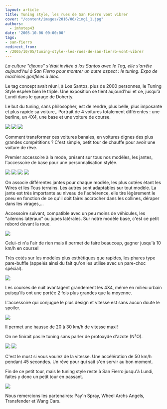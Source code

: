 ```yaml
---
layout: article
title: Tuning style, les rues de San Fierro vont vibrer
cover: "/content/images/2016/06/2img1_1.jpg"
authors:
  - imhotep43
date: '2005-10-06 00:00:00'
tags:
- san-fierro
redirect_from:
- /2005/10/05/tuning-style--les-rues-de-san-fierro-vont-vibrer
---
```


_La culture "djeuns" s'était invitée à los Santos avec le Tag, elle s'arrête aujourd'hui à San Fierro pour montrer un autre aspect : le tuning. Expo de machines gonflées à bloc._

Le tag concept avait réuni, à Los Santos, plus de 2000 personnes, le Tuning Style espère bien le triple. Une exposition se tient aujourd'hui et ce, jusqu'à Lundi dans le garage de Doherty.

Le but du tuning, sans philosopher, est de rendre, plus belle, plus imposante et plus rapide sa voiture,. Portrait de 4 voitures totalement différentes : une berline, un 4X4, une base et une voiture de course.

![](/content/images/2005/01/2img3.jpg)
![](/content/images/2005/01/2img2.jpg)
![](/content/images/2005/01/2img4.jpg)

Comment transformer ces voitures banales, en voitures dignes des plus grandes compétitions ? C'est simple, petit tour de chauffe pour avoir une voiture de rêve.

Premier accessoire à la mode, présent sur tous nos modèles, les jantes, l'accessoire de base pour une personnalisation stylée.

![](/content/images/2005/01/2img6.jpg)
![](/content/images/2005/01/2img7.jpg)
![](/content/images/2005/01/2imgC.jpg)
![](/content/images/2005/01/2imgE.jpg)

On associe différentes jantes pour chaque modèle, les plus cotées étant les Wires et les Tous terrains. Les autres sont adaptables sur tout modèle. La jante est très importante au niveau de l'adhérence, elle tire légèrement le pneu en fonction de ce qu'il doit faire: accrocher dans les collines, déraper dans les virages,...

Accessoire suivant, compatible avec un peu moins de véhicules, les "ailerons latéraux" ou jupes latérales. Sur notre modèle base, c'est ce petit rebord devant la roue.

![](/content/images/2005/01/2imgA.jpg)

Celui-ci n'a l'air de rien mais il permet de faire beaucoup, gagner jusqu'à 10 km/h en course!

Très cotés sur les modèles plus esthétiques que rapides, les phares type pare-buffle (appelés ainsi du fait qu'on les utilise avec un pare-choc spécial).

![](/content/images/2005/01/2imgC.jpg)

Les courses de nuit avantagent grandement les 4X4, même en milieu urbain puisqu'ils ont une portée 2 fois plus grandes que la moyenne.

L'accessoire qui conjugue le plus design et vitesse est sans aucun doute le spoiler.

![](/content/images/2005/01/2img8.jpg)

Il permet une hausse de 20 à 30 km/h de vitesse maxi!

On ne finirait pas le tuning sans parler de protoxyde d'azote (N²O).

![](/content/images/2005/01/2img9.jpg)
![](/content/images/2005/01/2img5.jpg)

C'est le must si vous voulez de la vitesse. Une accélération de 50 km/h pendant 45 secondes. Un rêve pour qui sait s'en servir au bon moment.

Fin de ce petit tour, mais le tuning style reste à San Fierro jusqu'à Lundi, faites y donc un petit tour en passant.

![](/content/images/2005/01/2imgG.jpg)

Nous remercions les partenaires: Pay'n Spray, Wheel Archs Angels, Transfender et Wang Cars.